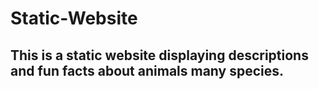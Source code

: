 # Static-Website

## This is a static website displaying descriptions and fun facts about animals many species.